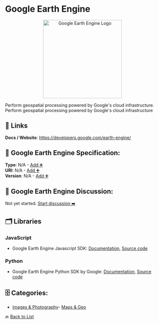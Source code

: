 # Google Earth Engine
<p align="center">
    <img width="256" src="https://raw.githubusercontent.com/apis-list/apis-list/main/apis/google-earth-engine/logo_256x256.png" alt="Google Earth Engine Logo"/>
</p>
Perform geospatial processing powered by Google's cloud infrastructure. Perform geospatial processing powered by Google's cloud infrastructure

##  🔗 Links
**Docs / Website**: https://developers.google.com/earth-engine/

## 🧬 Google Earth Engine Specification:
**Type**: N/A - [Add ➕](https://github.com/apis-list/apis-list/edit/main/apis.yaml#L8533)  
**URI**: N/A - [Add ➕](https://github.com/apis-list/apis-list/edit/main/apis.yaml#L8533)  
**Version**: N/A - [Add ➕](https://github.com/apis-list/apis-list/edit/main/apis.yaml#L8533)

## 💬 Google Earth Engine Discussion:
Not yet started. [Start discussion ➡️](https://github.com/apis-list/apis-list/discussions/new)

## 🗂️ Libraries
### JavaScript
- Google Earth Engine Javascript SDK: [Documentation](https://developers.google.com/earth-engine/tutorial_api_01), [Source code](https://github.com/google/earthengine-api)
### Python
- Google Earth Engine Python SDK by Google: [Documentation](https://developers.google.com/earth-engine/python_install), [Source code](https://github.com/google/earthengine-api)


## 🗄️ Categories:
- [Images & Photography](https://github.com/apis-list/apis-list#images--photography-)- [Maps & Geo](https://github.com/apis-list/apis-list#maps--geo-)

🔙  [Back to List](https://github.com/apis-list/apis-list)
